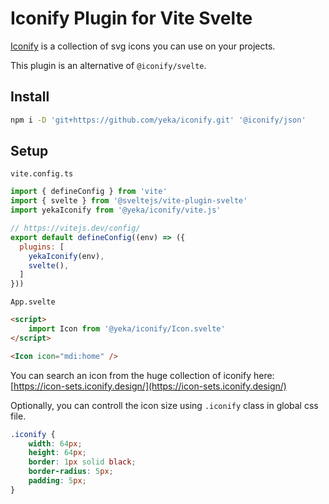 # Iconify Plugin for Vite Svelte

[Iconify](https://iconify.design) is a collection of svg icons you can use on your projects.

This plugin is an alternative of `@iconify/svelte`.

## Install
```bash
npm i -D 'git+https://github.com/yeka/iconify.git' '@iconify/json'
```

## Setup

`vite.config.ts`
```js
import { defineConfig } from 'vite'
import { svelte } from '@sveltejs/vite-plugin-svelte'
import yekaIconify from '@yeka/iconify/vite.js'

// https://vitejs.dev/config/
export default defineConfig((env) => ({
  plugins: [
    yekaIconify(env),
    svelte(),
  ]
}))
```

`App.svelte`
```html
<script>
    import Icon from '@yeka/iconify/Icon.svelte'
</script>

<Icon icon="mdi:home" />
```

You can search an icon from the huge collection of iconify here:
[https://icon-sets.iconify.design/](https://icon-sets.iconify.design/)


Optionally, you can controll the icon size using `.iconify` class in global css file.
```css
.iconify {
    width: 64px;
    height: 64px;
    border: 1px solid black;
    border-radius: 5px;
    padding: 5px;
}
```